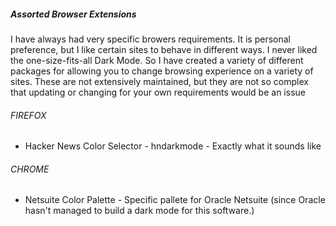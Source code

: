##### Assorted Browser Extensions  

<p>I have always had very specific browers requirements. It is personal preference, but I like certain sites to behave in different ways. I never liked the one-size-fits-all Dark Mode. So I have created a variety of different packages for allowing you to change browsing experience on a variety of sites. These are not extensively maintained, but they are not so complex that updating or changing for your own requirements would be an issue</p>

###### FIREFOX
* Hacker News Color Selector - hndarkmode - Exactly what it sounds like

###### CHROME
* Netsuite Color Palette - Specific pallete for Oracle Netsuite (since Oracle hasn't managed to build a dark mode for this software.)


